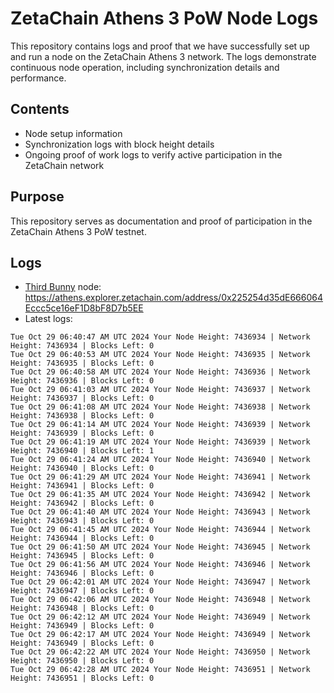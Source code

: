 # ZetaChain Athens 3 PoW Node Logs
This repository contains logs and proof that we have successfully set up and run a node on the ZetaChain Athens 3 network. The logs demonstrate continuous node operation, including synchronization details and performance.

## Contents
- Node setup information
- Synchronization logs with block height details
- Ongoing proof of work logs to verify active participation in the ZetaChain network

## Purpose
This repository serves as documentation and proof of participation in the ZetaChain Athens 3 PoW testnet.

## Logs

- [Third Bunny](https://thirdbunny.xyz/) node: https://athens.explorer.zetachain.com/address/0x225254d35dE666064Eccc5ce16eF1D8bF8D7b5EE
- Latest logs:
```
Tue Oct 29 06:40:47 AM UTC 2024 Your Node Height: 7436934 | Network Height: 7436934 | Blocks Left: 0
Tue Oct 29 06:40:53 AM UTC 2024 Your Node Height: 7436935 | Network Height: 7436935 | Blocks Left: 0
Tue Oct 29 06:40:58 AM UTC 2024 Your Node Height: 7436936 | Network Height: 7436936 | Blocks Left: 0
Tue Oct 29 06:41:03 AM UTC 2024 Your Node Height: 7436937 | Network Height: 7436937 | Blocks Left: 0
Tue Oct 29 06:41:08 AM UTC 2024 Your Node Height: 7436938 | Network Height: 7436938 | Blocks Left: 0
Tue Oct 29 06:41:14 AM UTC 2024 Your Node Height: 7436939 | Network Height: 7436939 | Blocks Left: 0
Tue Oct 29 06:41:19 AM UTC 2024 Your Node Height: 7436939 | Network Height: 7436940 | Blocks Left: 1
Tue Oct 29 06:41:24 AM UTC 2024 Your Node Height: 7436940 | Network Height: 7436940 | Blocks Left: 0
Tue Oct 29 06:41:29 AM UTC 2024 Your Node Height: 7436941 | Network Height: 7436941 | Blocks Left: 0
Tue Oct 29 06:41:35 AM UTC 2024 Your Node Height: 7436942 | Network Height: 7436942 | Blocks Left: 0
Tue Oct 29 06:41:40 AM UTC 2024 Your Node Height: 7436943 | Network Height: 7436943 | Blocks Left: 0
Tue Oct 29 06:41:45 AM UTC 2024 Your Node Height: 7436944 | Network Height: 7436944 | Blocks Left: 0
Tue Oct 29 06:41:50 AM UTC 2024 Your Node Height: 7436945 | Network Height: 7436945 | Blocks Left: 0
Tue Oct 29 06:41:56 AM UTC 2024 Your Node Height: 7436946 | Network Height: 7436946 | Blocks Left: 0
Tue Oct 29 06:42:01 AM UTC 2024 Your Node Height: 7436947 | Network Height: 7436947 | Blocks Left: 0
Tue Oct 29 06:42:06 AM UTC 2024 Your Node Height: 7436948 | Network Height: 7436948 | Blocks Left: 0
Tue Oct 29 06:42:12 AM UTC 2024 Your Node Height: 7436949 | Network Height: 7436949 | Blocks Left: 0
Tue Oct 29 06:42:17 AM UTC 2024 Your Node Height: 7436949 | Network Height: 7436949 | Blocks Left: 0
Tue Oct 29 06:42:22 AM UTC 2024 Your Node Height: 7436950 | Network Height: 7436950 | Blocks Left: 0
Tue Oct 29 06:42:28 AM UTC 2024 Your Node Height: 7436951 | Network Height: 7436951 | Blocks Left: 0
```
